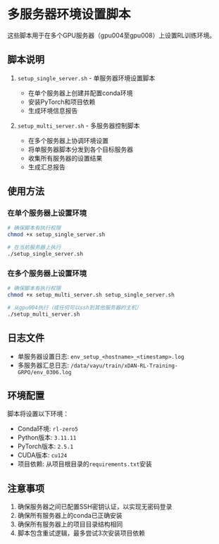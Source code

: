 # 多服务器环境设置脚本

这些脚本用于在多个GPU服务器（gpu004至gpu008）上设置RL训练环境。

## 脚本说明

1. `setup_single_server.sh` - 单服务器环境设置脚本
   - 在单个服务器上创建并配置conda环境
   - 安装PyTorch和项目依赖
   - 生成环境信息报告

2. `setup_multi_server.sh` - 多服务器控制脚本
   - 在多个服务器上协调环境设置
   - 将单服务器脚本分发到各个目标服务器
   - 收集所有服务器的设置结果
   - 生成汇总报告

## 使用方法

### 在单个服务器上设置环境

```bash
# 确保脚本有执行权限
chmod +x setup_single_server.sh

# 在当前服务器上执行
./setup_single_server.sh
```

### 在多个服务器上设置环境

```bash
# 确保脚本有执行权限
chmod +x setup_multi_server.sh setup_single_server.sh

# 从gpu004执行（或任何可以ssh到其他服务器的主机）
./setup_multi_server.sh
```

## 日志文件

- 单服务器设置日志: `env_setup_<hostname>_<timestamp>.log`
- 多服务器汇总日志: `/data/vayu/train/xDAN-RL-Training-GRPO/env_0306.log`

## 环境配置

脚本将设置以下环境：

- Conda环境: `rl-zero5`
- Python版本: `3.11.11`
- PyTorch版本: `2.5.1`
- CUDA版本: `cu124`
- 项目依赖: 从项目根目录的`requirements.txt`安装

## 注意事项

1. 确保服务器之间已配置SSH密钥认证，以实现无密码登录
2. 确保所有服务器上的conda已正确安装
3. 确保所有服务器上的项目目录结构相同
4. 脚本包含重试逻辑，最多尝试3次安装项目依赖

